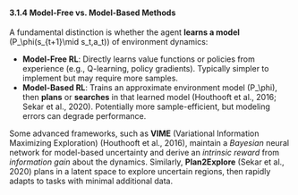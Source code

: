 #### 3.1.4 Model-Free vs. Model-Based Methods

A fundamental distinction is whether the agent **learns a model** \(P_\phi(s_{t+1}\mid s_t,a_t)\) of environment dynamics:

- **Model-Free RL**: Directly learns value functions or policies from experience (e.g., Q-learning, policy gradients). Typically simpler to implement but may require more samples.
- **Model-Based RL**: Trains an approximate environment model \(P_\phi\), then **plans** or **searches** in that learned model (Houthooft et al., 2016; Sekar et al., 2020). Potentially more sample-efficient, but modeling errors can degrade performance.

Some advanced frameworks, such as **VIME** (Variational Information Maximizing Exploration) (Houthooft et al., 2016), maintain a *Bayesian* neural network for model-based uncertainty and derive an *intrinsic reward* from *information gain* about the dynamics. Similarly, **Plan2Explore** (Sekar et al., 2020) plans in a latent space to explore uncertain regions, then rapidly adapts to tasks with minimal additional data.
